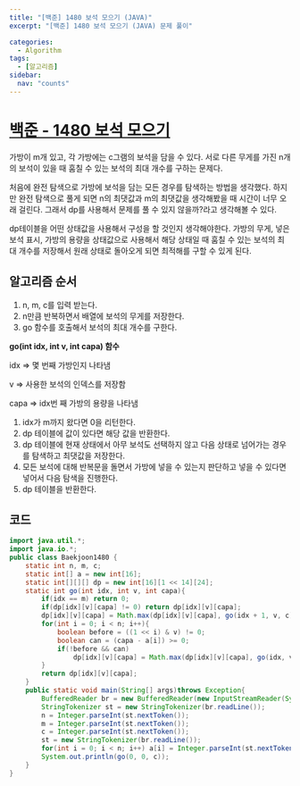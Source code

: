 ```yaml
---
title: "[백준] 1480 보석 모으기 (JAVA)"
excerpt: "[백준] 1480 보석 모으기 (JAVA) 문제 풀이"

categories:
  - Algorithm
tags:
  - [알고리즘]
sidebar:
  nav: "counts"
---
```


# [백준 - 1480 보석 모으기](https://www.acmicpc.net/problem/1480)

가방이 m개 있고, 각 가방에는 c그램의 보석을 담을 수 있다. 서로 다른 무게를 가진 n개의 보석이 있을 때 훔칠 수 있는 보석의 최대 개수를 구하는 문제다.

처음에 완전 탐색으로 가방에 보석을 담는 모든 경우를 탐색하는 방법을 생각했다. 하지만 완전 탐색으로 풀게 되면 n의 최댓값과 m의 최댓값을 생각해봤을 때 시간이 너무 오래 걸린다. 그래서 dp를 사용해서 문제를 풀 수 있지 않을까?라고 생각해볼 수 있다.

dp테이블을 어떤 상태값을 사용해서 구성을 할 것인지 생각해야한다. 가방의 무게, 넣은 보석 표시, 가방의 용량을 상태값으로 사용해서 해당 상태일 때 훔칠 수 있는 보석의 최대 개수를 저장해서 원래 상태로 돌아오게 되면 최적해를 구할 수 있게 된다.

## 알고리즘 순서

1. n, m, c를 입력 받는다.
2. n만큼 반복하면서 배열에 보석의 무게를 저장한다.
3. go 함수를 호출해서 보석의 최대 개수를 구한다.

**go(int idx, int v, int capa) 함수**

idx ⇒ 몇 번째 가방인지 나타냄

v ⇒ 사용한 보석의 인덱스를 저장함

capa ⇒ idx번 째 가방의 용량을 나타냄

1. idx가 m까지 왔다면 0을 리턴한다.
2. dp 테이블에 값이 있다면 해당 값을 반환한다.
3. dp 테이블에 현재 상태에서 아무 보석도 선택하지 않고 다음 상태로 넘어가는 경우를 탐색하고 최댓값을 저장한다.
4. 모든 보석에 대해 반복문을 돌면서 가방에 넣을 수 있는지 판단하고 넣을 수 있다면 넣어서 다음 탐색을 진행한다.
5. dp 테이블을 반환한다.

## 코드

```java
import java.util.*;
import java.io.*;
public class Baekjoon1480 {
    static int n, m, c;
    static int[] a = new int[16];
    static int[][][] dp = new int[16][1 << 14][24];
    static int go(int idx, int v, int capa){
        if(idx == m) return 0;
        if(dp[idx][v][capa] != 0) return dp[idx][v][capa];
        dp[idx][v][capa] = Math.max(dp[idx][v][capa], go(idx + 1, v, c));
        for(int i = 0; i < n; i++){
            boolean before = ((1 << i) & v) != 0;
            boolean can = (capa - a[i]) >= 0;
            if(!before && can)
                dp[idx][v][capa] = Math.max(dp[idx][v][capa], go(idx, v | (1 << i), capa - a[i]) + 1);
        }
        return dp[idx][v][capa];
    }
    public static void main(String[] args)throws Exception{
        BufferedReader br = new BufferedReader(new InputStreamReader(System.in));
        StringTokenizer st = new StringTokenizer(br.readLine());
        n = Integer.parseInt(st.nextToken());
        m = Integer.parseInt(st.nextToken());
        c = Integer.parseInt(st.nextToken());
        st = new StringTokenizer(br.readLine());
        for(int i = 0; i < n; i++) a[i] = Integer.parseInt(st.nextToken());
        System.out.println(go(0, 0, c));
    }
}
```
